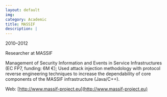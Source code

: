 ```yaml
---
layout: default
img:
category: Academic
title: MASSIF
description: |
---
```

2010–2012

Researcher at MASSIF

Management of Security Information and Events in Service Infrastructures (EC FP7, funding: 6M &euro;); Used attack injection methodology with protocol reverse engineering techniques to increase the dependability of core components of the MASSIF infrastructure (Java/C++).

Web: [http://www.massif-project.eu](http://www.massif-project.eu)


